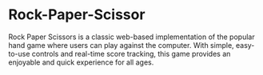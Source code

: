 # Rock-Paper-Scissor
Rock Paper Scissors is a classic web-based implementation of the popular hand game where users can play against the computer. With simple, easy-to-use controls and real-time score tracking, this game provides an enjoyable and quick experience for all ages.
